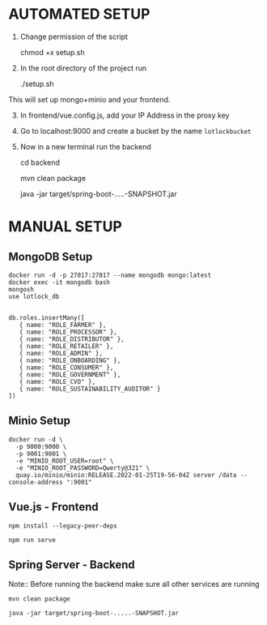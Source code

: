 # AUTOMATED SETUP 

1. Change permission of the script 

    chmod +x setup.sh 

2. In the root directory of the project run

    ./setup.sh

This will set up mongo+minio and your frontend. 

3. In frontend/vue.config.js, add your IP Address in the proxy key 

4. Go to localhost:9000 and create a bucket by the name `lotlockbucket`

5. Now in a new terminal run the backend 

    cd backend 

    mvn clean package

    java -jar target/spring-boot-.....-SNAPSHOT.jar


# MANUAL SETUP 

## MongoDB Setup

    docker run -d -p 27017:27017 --name mongodb mongo:latest
    docker exec -it mongodb bash
    mongosh
    use lotlock_db


    db.roles.insertMany([
       { name: "ROLE_FARMER" },
       { name: "ROLE_PROCESSOR" },
       { name: "ROLE_DISTRIBUTOR" },
       { name: "ROLE_RETAILER" },
       { name: "ROLE_ADMIN" },
       { name: "ROLE_ONBOARDING" },
       { name: "ROLE_CONSUMER" },
       { name: "ROLE_GOVERNMENT" },
       { name: "ROLE_CVO" },
       { name: "ROLE_SUSTAINABILITY_AUDITOR" }
    ])


## Minio Setup

    docker run -d \
      -p 9000:9000 \
      -p 9001:9001 \
      -e "MINIO_ROOT_USER=root" \
      -e "MINIO_ROOT_PASSWORD=Qwerty@321" \
      quay.io/minio/minio:RELEASE.2022-01-25T19-56-04Z server /data --console-address ":9001"


## Vue.js - Frontend

    npm install --legacy-peer-deps

    npm run serve


## Spring Server - Backend

Note:: Before running the backend make sure all other services are running

    mvn clean package

    java -jar target/spring-boot-.....-SNAPSHOT.jar

